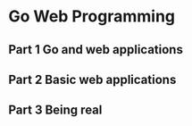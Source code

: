 # Go Web Programming

## Part 1 Go and web applications

## Part 2 Basic web applications

## Part 3 Being real